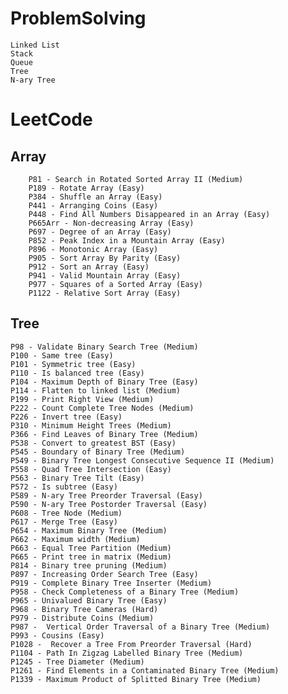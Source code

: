 # ProblemSolving
	Linked List
	Stack
	Queue
	Tree
	N-ary Tree

# LeetCode
## Array
        P81 - Search in Rotated Sorted Array II (Medium)  
        P189 - Rotate Array (Easy)
        P384 - Shuffle an Array (Easy)
        P441 - Arranging Coins (Easy)
        P448 - Find All Numbers Disappeared in an Array (Easy)
        P665Arr - Non-decreasing Array (Easy)
        P697 - Degree of an Array (Easy)
        P852 - Peak Index in a Mountain Array (Easy)
        P896 - Monotonic Array (Easy)
        P905 - Sort Array By Parity (Easy)
        P912 - Sort an Array (Easy)
        P941 - Valid Mountain Array (Easy)
        P977 - Squares of a Sorted Array (Easy)
        P1122 - Relative Sort Array (Easy)


## Tree
	P98 - Validate Binary Search Tree (Medium)
	P100 - Same tree (Easy)
	P101 - Symmetric tree (Easy)
	P110 - Is balanced tree (Easy)
  	P104 - Maximum Depth of Binary Tree (Easy)
	P114 - Flatten to linked list (Medium)
	P199 - Print Right View (Medium)
	P222 - Count Complete Tree Nodes (Medium)
	P226 - Invert tree (Easy)
	P310 - Minimum Height Trees (Medium)
	P366 - Find Leaves of Binary Tree (Medium)
	P538 - Convert to greatest BST (Easy)
	P545 - Boundary of Binary Tree (Medium)
	P549 - Binary Tree Longest Consecutive Sequence II (Medium)
	P558 - Quad Tree Intersection (Easy)
	P563 - Binary Tree Tilt (Easy)
	P572 - Is subtree (Easy)
	P589 - N-ary Tree Preorder Traversal (Easy)
	P590 - N-ary Tree Postorder Traversal (Easy)
	P608 - Tree Node (Medium)
	P617 - Merge Tree (Easy)
	P654 - Maximum Binary Tree (Medium)
	P662 - Maximum width (Medium)
	P663 - Equal Tree Partition (Medium)
	P665 - Print tree in matrix (Medium)
	P814 - Binary tree pruning (Medium)
	P897 - Increasing Order Search Tree (Easy)
	P919 - Complete Binary Tree Inserter (Medium)  
	P958 - Check Completeness of a Binary Tree (Medium)
	P965 - Univalued Binary Tree (Easy)
	P968 - Binary Tree Cameras (Hard)
	P979 - Distribute Coins (Medium)
	P987 -  Vertical Order Traversal of a Binary Tree (Medium)
	P993 - Cousins (Easy)
	P1028 -  Recover a Tree From Preorder Traversal (Hard)
	P1104 - Path In Zigzag Labelled Binary Tree (Medium)
	P1245 - Tree Diameter (Medium)
	P1261 - Find Elements in a Contaminated Binary Tree (Medium)
	P1339 - Maximum Product of Splitted Binary Tree (Medium)
